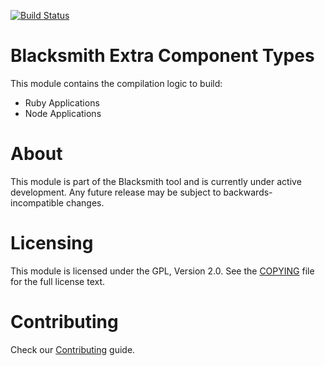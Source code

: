 [![Build Status](https://api.travis-ci.org/bitnami/blacksmith-extra-component-types.svg?branch=master)](http://travis-ci.org/bitnami/blacksmith-extra-component-types)

# Blacksmith Extra Component Types

This module contains the compilation logic to build:
 - Ruby Applications
 - Node Applications

# About

This module is part of the Blacksmith tool and is currently under active development. Any future release may be subject to backwards-incompatible changes.

# Licensing

This module is licensed under the GPL, Version 2.0. See the [COPYING](COPYING) file for the full license text.

# Contributing

Check our [Contributing](CONTRIBUTING.md) guide.
